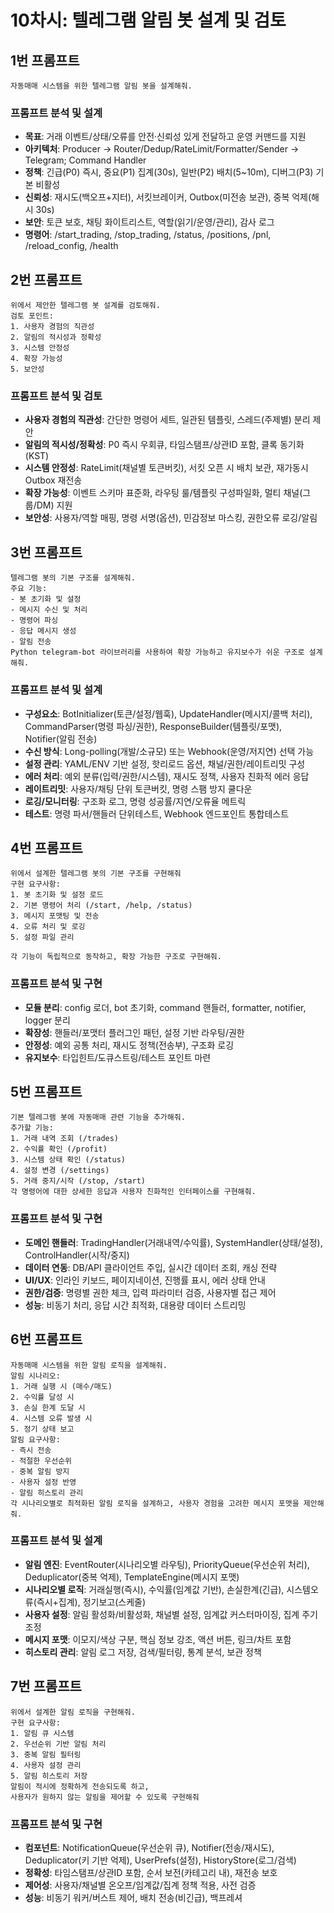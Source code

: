# 10차시: 텔레그램 알림 봇 설계 및 검토

## 1번 프롬프트

```text
자동매매 시스템을 위한 텔레그램 알림 봇을 설계해줘.
```

### 프롬프트 분석 및 설계

- **목표**: 거래 이벤트/상태/오류를 안전·신뢰성 있게 전달하고 운영 커맨드를 지원
- **아키텍처**: Producer → Router/Dedup/RateLimit/Formatter/Sender → Telegram; Command Handler
- **정책**: 긴급(P0) 즉시, 중요(P1) 집계(30s), 일반(P2) 배치(5~10m), 디버그(P3) 기본 비활성
- **신뢰성**: 재시도(백오프+지터), 서킷브레이커, Outbox(미전송 보관), 중복 억제(해시 30s)
- **보안**: 토큰 보호, 채팅 화이트리스트, 역할(읽기/운영/관리), 감사 로그
- **명령어**: /start_trading, /stop_trading, /status, /positions, /pnl, /reload_config, /health

## 2번 프롬프트

```text
위에서 제안한 텔레그램 봇 설계를 검토해줘.
검토 포인트:
1. 사용자 경험의 직관성
2. 알림의 적시성과 정확성
3. 시스템 안정성
4. 확장 가능성
5. 보안성
```

### 프롬프트 분석 및 검토

- **사용자 경험의 직관성**: 간단한 명령어 세트, 일관된 템플릿, 스레드(주제별) 분리 제안
- **알림의 적시성/정확성**: P0 즉시 우회큐, 타임스탬프/상관ID 포함, 클록 동기화(KST)
- **시스템 안정성**: RateLimit(채널별 토큰버킷), 서킷 오픈 시 배치 보관, 재가동시 Outbox 재전송
- **확장 가능성**: 이벤트 스키마 표준화, 라우팅 룰/템플릿 구성파일화, 멀티 채널(그룹/DM) 지원
- **보안성**: 사용자/역할 매핑, 명령 서명(옵션), 민감정보 마스킹, 권한오류 로깅/알림

## 3번 프롬프트

```text
텔레그램 봇의 기본 구조를 설계해줘.
주요 기능:
- 봇 초기화 및 설정
- 메시지 수신 및 처리
- 명령어 파싱
- 응답 메시지 생성
- 알림 전송
Python telegram-bot 라이브러리를 사용하여 확장 가능하고 유지보수가 쉬운 구조로 설계해줘.
```

### 프롬프트 분석 및 설계

- **구성요소**: BotInitializer(토큰/설정/웹훅), UpdateHandler(메시지/콜백 처리), CommandParser(명령 파싱/권한), ResponseBuilder(템플릿/포맷), Notifier(알림 전송)
- **수신 방식**: Long-polling(개발/소규모) 또는 Webhook(운영/저지연) 선택 가능
- **설정 관리**: YAML/ENV 기반 설정, 핫리로드 옵션, 채널/권한/레이트리밋 구성
- **에러 처리**: 예외 분류(입력/권한/시스템), 재시도 정책, 사용자 친화적 에러 응답
- **레이트리밋**: 사용자/채팅 단위 토큰버킷, 명령 스팸 방지 쿨다운
- **로깅/모니터링**: 구조화 로그, 명령 성공률/지연/오류율 메트릭
- **테스트**: 명령 파서/핸들러 단위테스트, Webhook 엔드포인트 통합테스트

## 4번 프롬프트

```text
위에서 설계한 텔레그램 봇의 기본 구조를 구현해줘
구현 요구사항:
1. 봇 초기화 및 설정 로드
2. 기본 명령어 처리 (/start, /help, /status)
3. 메시지 포맷팅 및 전송
4. 오류 처리 및 로깅
5. 설정 파일 관리

각 기능이 독립적으로 동작하고, 확장 가능한 구조로 구현해줘.
```

### 프롬프트 분석 및 구현

- **모듈 분리**: config 로더, bot 초기화, command 핸들러, formatter, notifier, logger 분리
- **확장성**: 핸들러/포맷터 플러그인 패턴, 설정 기반 라우팅/권한
- **안정성**: 예외 공통 처리, 재시도 정책(전송부), 구조화 로깅
- **유지보수**: 타입힌트/도큐스트링/테스트 포인트 마련

## 5번 프롬프트

```text
기본 텔레그램 봇에 자동매매 관련 기능을 추가해줘.
추가할 기능:
1. 거래 내역 조회 (/trades)
2. 수익률 확인 (/profit)
3. 시스템 상태 확인 (/status)
4. 설정 변경 (/settings)
5. 거래 중지/시작 (/stop, /start)
각 명령어에 대한 상세한 응답과 사용자 친화적인 인터페이스를 구현해줘.
```

### 프롬프트 분석 및 구현

- **도메인 핸들러**: TradingHandler(거래내역/수익률), SystemHandler(상태/설정), ControlHandler(시작/중지)
- **데이터 연동**: DB/API 클라이언트 주입, 실시간 데이터 조회, 캐싱 전략
- **UI/UX**: 인라인 키보드, 페이지네이션, 진행률 표시, 에러 상태 안내
- **권한/검증**: 명령별 권한 체크, 입력 파라미터 검증, 사용자별 접근 제어
- **성능**: 비동기 처리, 응답 시간 최적화, 대용량 데이터 스트리밍

## 6번 프롬프트

```text
자동매매 시스템을 위한 알림 로직을 설계해줘.
알림 시나리오:
1. 거래 실행 시 (매수/매도)
2. 수익률 달성 시
3. 손실 한계 도달 시
4. 시스템 오류 발생 시
5. 정기 상태 보고
알림 요구사항:
- 즉시 전송
- 적절한 우선순위
- 중복 알림 방지
- 사용자 설정 반영
- 알림 히스토리 관리
각 시나리오별로 최적화된 알림 로직을 설계하고, 사용자 경험을 고려한 메시지 포맷을 제안해줘.
```

### 프롬프트 분석 및 설계

- **알림 엔진**: EventRouter(시나리오별 라우팅), PriorityQueue(우선순위 처리), Deduplicator(중복 억제), TemplateEngine(메시지 포맷)
- **시나리오별 로직**: 거래실행(즉시), 수익률(임계값 기반), 손실한계(긴급), 시스템오류(즉시+집계), 정기보고(스케줄)
- **사용자 설정**: 알림 활성화/비활성화, 채널별 설정, 임계값 커스터마이징, 집계 주기 조정
- **메시지 포맷**: 이모지/색상 구분, 핵심 정보 강조, 액션 버튼, 링크/차트 포함
- **히스토리 관리**: 알림 로그 저장, 검색/필터링, 통계 분석, 보관 정책

## 7번 프롬프트

```text
위에서 설계한 알림 로직을 구현해줘.
구현 요구사항:
1. 알림 큐 시스템
2. 우선순위 기반 알림 처리
3. 중복 알림 필터링
4. 사용자 설정 관리
5. 알림 히스토리 저장
알림이 적시에 정확하게 전송되도록 하고,
사용자가 원하지 않는 알림을 제어할 수 있도록 구현해줘
```

### 프롬프트 분석 및 구현

- **컴포넌트**: NotificationQueue(우선순위 큐), Notifier(전송/재시도), Deduplicator(키 기반 억제), UserPrefs(설정), HistoryStore(로그/검색)
- **정확성**: 타임스탬프/상관ID 포함, 순서 보전(카테고리 내), 재전송 보호
- **제어성**: 사용자/채널별 온오프/임계값/집계 정책 적용, 사전 검증
- **성능**: 비동기 워커/버스트 제어, 배치 전송(비긴급), 백프레셔